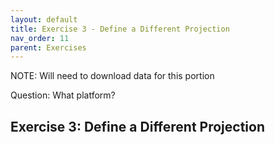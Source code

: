 ```yaml
---
layout: default
title: Exercise 3 - Define a Different Projection
nav_order: 11
parent: Exercises
---
```


NOTE: Will need to download data for this portion

Question: What platform?

## Exercise 3: Define a Different Projection
